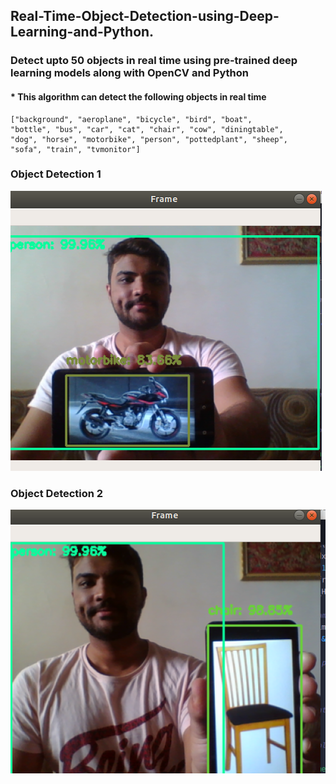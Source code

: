 ## Real-Time-Object-Detection-using-Deep-Learning-and-Python.
### Detect upto 50 objects in real time using pre-trained deep learning models along with OpenCV and Python

#### * This algorithm can detect the following objects in real time
 	["background", "aeroplane", "bicycle", "bird", "boat",
	"bottle", "bus", "car", "cat", "chair", "cow", "diningtable",
	"dog", "horse", "motorbike", "person", "pottedplant", "sheep",
	"sofa", "train", "tvmonitor"]


### Object Detection 1
![](Screenshot%20from%202019-09-15%2013-07-26.png)


### Object Detection 2
![](Screenshot%20from%202019-09-15%2013-08-59.png)

